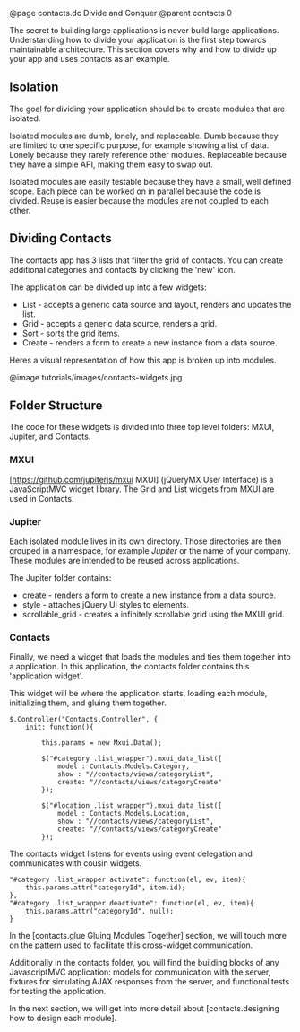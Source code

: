 @page contacts.dc Divide and Conquer
@parent contacts 0

The secret to building large applications is never build large applications.  Understanding how to divide your application is the first step towards maintainable architecture.  This section covers why and how to divide up your app and uses contacts as an example.

## Isolation

The goal for dividing your application should be to create modules that are isolated.

Isolated modules are dumb, lonely, and replaceable.  Dumb because they are limited to one specific purpose, for example showing a list of data.  Lonely because they rarely reference other modules.  Replaceable because they have a simple API, making them easy to swap out.

Isolated modules are easily testable because they have a small, well defined scope.  Each piece can be worked on in parallel because the code is divided.  Reuse is easier because the modules are not coupled to each other.

## Dividing Contacts

The contacts app has 3 lists that filter the grid of contacts.  You can create additional categories and contacts by clicking the 'new' icon.
	
The application can be divided up into a few widgets:

* List - accepts a generic data source and layout, renders and updates the list.
* Grid - accepts a generic data source, renders a grid.
* Sort - sorts the grid items.
* Create - renders a form to create a new instance from a data source.

Heres a visual representation of how this app is broken up into modules.

@image tutorials/images/contacts-widgets.jpg

## Folder Structure

The code for these widgets is divided into three top level folders: MXUI, Jupiter, and Contacts.

### MXUI

[https://github.com/jupiterjs/mxui MXUI]  (jQueryMX User Interface) is a JavaScriptMVC widget library. The Grid and List widgets from MXUI are used in Contacts.

### Jupiter

Each isolated module lives in its own directory.  Those directories are then grouped in a namespace, for example _Jupiter_ or the name of your company.  These modules are intended to be reused across applications.

The Jupiter folder contains:

* create - renders a form to create a new instance from a data source.
* style - attaches jQuery UI styles to elements.
* scrollable_grid - creates a infinitely scrollable grid using the MXUI grid.  

### Contacts

Finally, we need a widget that loads the modules and ties them together into a application.  In this application, the contacts folder contains this 'application widget'.

This widget will be where the application starts, loading each module, initializing them, and gluing them together.

	$.Controller("Contacts.Controller", {
		init: function(){
			
			this.params = new Mxui.Data();
			
			$("#category .list_wrapper").mxui_data_list({
				model : Contacts.Models.Category,
				show : "//contacts/views/categoryList",
				create: "//contacts/views/categoryCreate"
			});
				
			$("#location .list_wrapper").mxui_data_list({
				model : Contacts.Models.Location,
				show : "//contacts/views/categoryList",
				create: "//contacts/views/categoryCreate"
			});

The contacts widget listens for events using event delegation and communicates with cousin widgets.

	"#category .list_wrapper activate": function(el, ev, item){
		this.params.attr("categoryId", item.id);
	}, 
	"#category .list_wrapper deactivate": function(el, ev, item){
		this.params.attr("categoryId", null);
	}

In the [contacts.glue Gluing Modules Together] section, we will touch more on the pattern used to facilitate this cross-widget communication.

Additionally in the contacts folder, you will find the building blocks of any JavascriptMVC application: models for communication with the server, fixtures for simulating AJAX responses from the server, and functional tests for testing the application.

In the next section, we will get into more detail about [contacts.designing how to design each module].